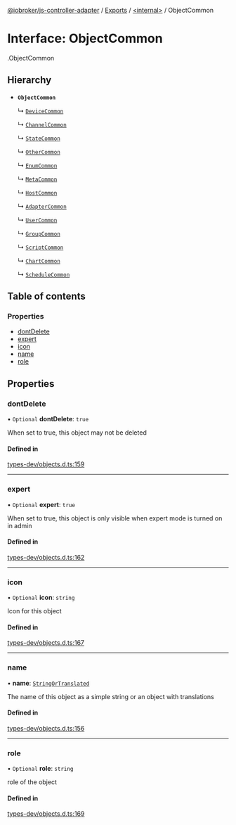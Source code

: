 [@iobroker/js-controller-adapter](../README.md) / [Exports](../modules.md) / [<internal\>](../modules/internal_.md) / ObjectCommon

# Interface: ObjectCommon

[<internal>](../modules/internal_.md).ObjectCommon

## Hierarchy

- **`ObjectCommon`**

  ↳ [`DeviceCommon`](internal_.DeviceCommon.md)

  ↳ [`ChannelCommon`](internal_.ChannelCommon.md)

  ↳ [`StateCommon`](internal_.StateCommon.md)

  ↳ [`OtherCommon`](internal_.OtherCommon.md)

  ↳ [`EnumCommon`](internal_.EnumCommon.md)

  ↳ [`MetaCommon`](internal_.MetaCommon.md)

  ↳ [`HostCommon`](internal_.HostCommon.md)

  ↳ [`AdapterCommon`](internal_.AdapterCommon.md)

  ↳ [`UserCommon`](internal_.UserCommon.md)

  ↳ [`GroupCommon`](internal_.GroupCommon.md)

  ↳ [`ScriptCommon`](internal_.ScriptCommon.md)

  ↳ [`ChartCommon`](internal_.ChartCommon.md)

  ↳ [`ScheduleCommon`](internal_.ScheduleCommon.md)

## Table of contents

### Properties

- [dontDelete](internal_.ObjectCommon.md#dontdelete)
- [expert](internal_.ObjectCommon.md#expert)
- [icon](internal_.ObjectCommon.md#icon)
- [name](internal_.ObjectCommon.md#name)
- [role](internal_.ObjectCommon.md#role)

## Properties

### dontDelete

• `Optional` **dontDelete**: ``true``

When set to true, this object may not be deleted

#### Defined in

[types-dev/objects.d.ts:159](https://github.com/ioBroker/ioBroker.js-controller/blob/82d63f20/packages/types-dev/objects.d.ts#L159)

___

### expert

• `Optional` **expert**: ``true``

When set to true, this object is only visible when expert mode is turned on in admin

#### Defined in

[types-dev/objects.d.ts:162](https://github.com/ioBroker/ioBroker.js-controller/blob/82d63f20/packages/types-dev/objects.d.ts#L162)

___

### icon

• `Optional` **icon**: `string`

Icon for this object

#### Defined in

[types-dev/objects.d.ts:167](https://github.com/ioBroker/ioBroker.js-controller/blob/82d63f20/packages/types-dev/objects.d.ts#L167)

___

### name

• **name**: [`StringOrTranslated`](../modules/internal_.md#stringortranslated)

The name of this object as a simple string or an object with translations

#### Defined in

[types-dev/objects.d.ts:156](https://github.com/ioBroker/ioBroker.js-controller/blob/82d63f20/packages/types-dev/objects.d.ts#L156)

___

### role

• `Optional` **role**: `string`

role of the object

#### Defined in

[types-dev/objects.d.ts:169](https://github.com/ioBroker/ioBroker.js-controller/blob/82d63f20/packages/types-dev/objects.d.ts#L169)
